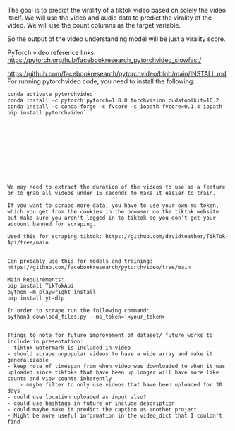 
The goal is to predict the virality of a tiktok video based on solely the video itself. We will use the video and audio data to predict the virality of the video. We will use the count columns as the target variable.

So the output of the video understanding model will be just a virality score.


PyTorch video reference links:
https://pytorch.org/hub/facebookresearch_pytorchvideo_slowfast/


https://github.com/facebookresearch/pytorchvideo/blob/main/INSTALL.md
For running pytorchvideo code, you need to install the following:

```conda create -n pytorchvideo python=3.7
conda activate pytorchvideo
conda install -c pytorch pytorch=1.8.0 torchvision cudatoolkit=10.2
conda install -c conda-forge -c fvcore -c iopath fvcore=0.1.4 iopath
pip install pytorchvideo```











We may need to extract the duration of the videos to use as a feature or to grab all videos under 15 seconds to make it easier to train.

If you want to scrape more data, you have to use your own ms token, which you get from the cookies in the browser on the tiktok website but make sure you aren't logged in to tiktok so you don't get your account banned for scraping.

Used this for scraping tiktok: https://github.com/davidteather/TikTok-Api/tree/main


Can probably use this for models and training: https://github.com/facebookresearch/pytorchvideo/tree/main

Main Requirements:
pip install TikTokApi
python -m playwright install
pip install yt-dlp

In order to scrape run the following command:
python3 download_files.py --ms_token='<your_token>'


Things to note for future improvement of dataset/ future works to include in presentation:
- tiktok watermark is included in video
- should scrape unpopular videos to have a wide array and make it generalizable
- keep note of timespan from when video was downloaded to when it was uploaded since tiktoks that have been up longer will have more like counts and view counts inherently
    - maybe filter to only use videos that have been uploaded for 30 days
- could use location uploaded as input also?
- could use hashtags in future or include description
- could maybe make it predict the caption as another project
- Might be more useful information in the video_dict that I couldn't find
